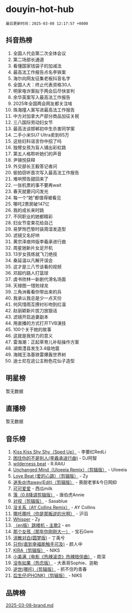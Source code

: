 # douyin-hot-hub

`最后更新时间：2025-03-08 12:17:57 +0800`

## 抖音热榜

1. 全国人代会第二次全体会议
1. 第二场部长通道
1. 看懂国家钱袋子的加减法
1. 最高法工作报告点名李铁案
1. 海尔向网友征集老板抖音名字
1. 全国人大：终止代表资格30人
1. 明家电诈案拟于两会后尽快宣判
1. 余华英案写入最高法工作报告
1. 2025年全国两会网友都关注啥
1. 珠海撞人案写进最高法工作报告
1. 中方对加拿大产部分商品加征关税
1. 三八国际劳动妇女节
1. 最高法谈邯郸初中生杀害同学案
1. 二手小米SU7 Ultra卖到65万
1. 这些妇科谣言你中招了吗
1. 独臂女孩为盲人铺出彩虹路
1. 第五人格聆听她们的声音
1. 尹锡悦获释
1. 外交部长王毅答记者问
1. 偷拍窃听首次写入最高法工作报告
1. 难哄预告甜回来了
1. 一张机票的事不要再wait
1. 春天就要闪闪发光
1. 每一个“她”都值得被看见
1. 哪吒2票房破147亿
1. 我的成长来时路
1. 不同职业的她都精彩
1. 妇女节变束花给自己
1. 易梦玲巴黎时装周湿发造型
1. 滤镜又名好哄
1. 黄宗泽痞帅版李羲承进行曲
1. 周星驰新片女足开机
1. 13岁女孩练就飞刀绝技
1. 桑延温以凡解开误会
1. 这才是三八节该看的视频
1. 邓超约路人打篮球
1. 虞书欣林一新剧代滑名场面
1. 天禄图一惜败绿龙
1. 三角洲看看你带出来的兵
1. 我承认我总是少一点天份
1. 何风惜雨互撩衬衫吻到红温
1. 赵丽颖新片拔刀放狠话
1. 滤镜开启追妻副本
1. 用直播的方式打开TVB演技
1. 100个关于她的故事
1. 这就是我努力的意义
1. 雷海潮：正起草育儿补贴操作方案
1. 湖南澧县发生3.4级地震
1. 海贼王洛基铁雷爆轰世界树
1. 迪士尼在逃公主粉色花仙子造型

## 明星榜

暂无数据

## 直播榜

暂无数据

## 音乐榜

1. [Kiss Kiss Shy Shy（Sped Up）](https://sf6-cdn-tos.douyinstatic.com/obj/tos-cn-ve-2774/oYpXDAeGgQK0zfPaji7iKUixpCXFGILeLGmvYA) - 李要红RedLi
1. [困住你的不是别人(李羲承进行曲)](https://sf3-cdn-tos.douyinstatic.com/obj/tos-cn-ve-2774/okWrrVL1iQGZbfHVeCPAe7IaerYfM2jEQi5mNI) - DJ阿智
1. [wilderness beat](https://sf3-cdn-tos.douyinstatic.com/obj/tos-cn-ve-2774/o0oBmODSFCpfFdLRGzAAFC2ah9AIMEQfAOueVE) - R.RAIU
1. [Unchanged Mind（Uloeeia Remix）（剪辑版）](https://sf3-cdn-tos.douyinstatic.com/obj/tos-cn-ve-2774/oIHYu1YfsziJqmggAqBsXOiiI2Y1QB6I61RsMW) - Uloeeia
1. [Love Beat  (爱的心跳）（剪辑版）](https://sf5-hl-cdn-tos.douyinstatic.com/obj/tos-cn-ve-2774/oUlARwvEINIisZ9nCnKMZiYFGfCCYLtDADDBge) - Zy
1. [迷失driftaway(Edit)（剪辑版）](https://sf3-cdn-tos.douyinstatic.com/obj/tos-cn-ve-2774/ogaa1xGNeFO6FCaMgO8PzzAceEI4fBLDMi15H3) - 喪甜老爹&今日网抑
1. [可可爱爱](https://sf3-cdn-tos.douyinstatic.com/obj/tos-cn-ve-2774/0deb1e75aea643b9927ba26aaafa29dd) - 西瓜milk
1. [落（0.8降调剪辑版）](https://sf3-cdn-tos.douyinstatic.com/obj/tos-cn-ve-2774/ociN0WUv3APijBYr6DUmAHmdkZ5MjM6gIF3iA) - 唐伯虎Annie
1. [对视（剪辑版）](https://sf3-cdn-tos.douyinstatic.com/obj/tos-cn-ve-2774/ogKtIhiB0WfAa18F9z3uWODMtZi2ysB1VuAIsQ) - Sasablue
1. [没关系（AY Collins Remix）](https://sf3-cdn-tos.douyinstatic.com/obj/tos-cn-ve-2774/oIBbI5Ghw4zdUCQMJrDEFaAQilZP3EIDSi7MW) - AY Collins
1. [哪吒哪吒（你是那叛逆的光啊）](https://sf5-hl-cdn-tos.douyinstatic.com/obj/tos-cn-ve-2774/oUkQCgCDnBanFehFEFQDxCQntAOIfp9gyZYFVo) - 沪滔
1. [Whisper](https://sf3-cdn-tos.douyinstatic.com/obj/tos-cn-ve-2774/oEeYKDxIDCFuArkftgkGqCnG7xZtRC2rEMKBQi) - Zy
1. [（en版）跳楼机 - 主歌2](https://sf3-cdn-tos.douyinstatic.com/obj/tos-cn-ve-2774/oklN6GvgQ2L8DpPeaAGf1gPeyKzjXFwHIwoCZv) - en
1. [那个女孩（那年你刚刚大一）](https://sf3-cdn-tos.douyinstatic.com/obj/tos-cn-ve-2774/o4IZw7TlivwiBBBMA2rIgWrGNIrjFroh6bPqQ) - 宝石Gem
1. [消散对白(圆梦版)](https://sf3-cdn-tos.douyinstatic.com/obj/tos-cn-ve-2774/og4jB5I5IizzoZVAAAzWgBMAsMDWoArfwBOiFs) - 丁禹兮
1. [只你(直到幸福能触手可及)](https://sf3-cdn-tos.douyinstatic.com/obj/tos-cn-ve-2774/o0lBkRDzFTeaVSUz3ZZSCBVtZ5DIMQGfgmEAuE) - 颜人中
1. [KIRA（剪辑版）](https://sf3-cdn-tos.douyinstatic.com/obj/tos-cn-ve-2774/o0Bq3TvdHqOfzihWrHyABMociuMA3Inwsbx9Wi) - NIKS
1. [小美满（电影《热辣滚烫》热辣陪伴曲）](https://sf3-cdn-tos.douyinstatic.com/obj/tos-cn-ve-2774/o0GAn2lSgfZIDUgtevCGDQYnFg4CwnrBaxbTZL) - 周深
1. [没有如果（热恋版）](https://sf3-cdn-tos.douyinstatic.com/obj/tos-cn-ve-2774/o4iETqbxIThtCXlBeV0DfAhZsbCFGhagYupnMx) - 大表哥Sophie、迦勒
1. [逆世(哪吒)（剪辑版）](https://sf3-cdn-tos.douyinstatic.com/obj/tos-cn-ve-2774/oMIEZAfEogrLnzfDWMBiZKCWuXIUFLtRDsOFWs) - 抓不住旳青春
1. [后生仔(PHONK)（剪辑版）](https://sf3-cdn-tos.douyinstatic.com/obj/tos-cn-ve-2774/o0TzmfumdQAJ1aGG9F5LfTXIYeGcqYKRPAeFdJ) - NIKS

## 品牌榜

[2025-03-08-brand.md](2025-03-08-brand.md)
